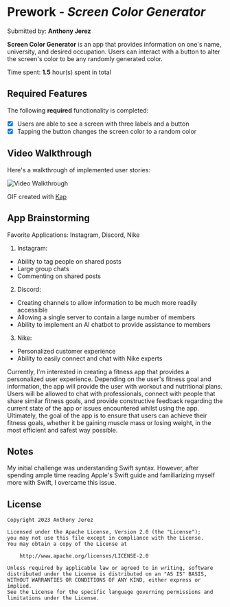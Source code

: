 # Prework - *Screen Color Generator*

Submitted by: **Anthony Jerez**

**Screen Color Generator** is an app that provides information on one's name, university, and desired occupation. Users can interact with a button to alter the screen's color to be any randomly generated color. 

Time spent: **1.5** hour(s) spent in total

## Required Features

The following **required** functionality is completed:

- [x] Users are able to see a screen with three labels and a button
- [x] Tapping the button changes the screen color to a random color
 
## Video Walkthrough

Here's a walkthrough of implemented user stories:

<img src='https://github.com/Anthony-Jerez/IOS101-Prework/assets/87133474/9ab0de9e-6efb-468b-bd27-39ddfab48a72' title='Video Walkthrough' width='' alt='Video Walkthrough' />

<!-- Replace this with whatever GIF tool you used! -->
GIF created with [Kap](https://getkap.co/) 
<!-- Recommended tools:
[Kap](https://getkap.co/) for macOS
[ScreenToGif](https://www.screentogif.com/) for Windows
[peek](https://github.com/phw/peek) for Linux. -->

## App Brainstorming 
Favorite Applications: Instagram, Discord, Nike
1) Instagram:
* Ability to tag people on shared posts 
* Large group chats
* Commenting on shared posts
2) Discord:
* Creating channels to allow information to be much more readily accessible
* Allowing a single server to contain a large number of members
* Ability to implement an AI chatbot to provide assistance to members
3) Nike:
* Personalized customer experience
* Ability to easily connect and chat with Nike experts

Currently, I'm interested in creating a fitness app that provides a personalized user experience. Depending on the user's fitness goal and information, the app will provide the user with workout and nutritional plans. Users will be allowed to chat with professionals, connect with people that share similar fitness goals, and provide constructive feedback regarding the current state of the app or issues encountered whilst using the app. Ultimately, the goal of the app is to ensure that users can achieve their fitness goals, whether it be gaining muscle mass or losing weight, in the most efficient and safest way possible. 

## Notes
My initial challenge was understanding Swift syntax. However, after spending ample time reading Apple's Swift guide and familiarizing myself more with Swift, I overcame this issue.

## License

    Copyright 2023 Anthony Jerez

    Licensed under the Apache License, Version 2.0 (the "License");
    you may not use this file except in compliance with the License.
    You may obtain a copy of the License at

        http://www.apache.org/licenses/LICENSE-2.0

    Unless required by applicable law or agreed to in writing, software
    distributed under the License is distributed on an "AS IS" BASIS,
    WITHOUT WARRANTIES OR CONDITIONS OF ANY KIND, either express or implied.
    See the License for the specific language governing permissions and
    limitations under the License.
